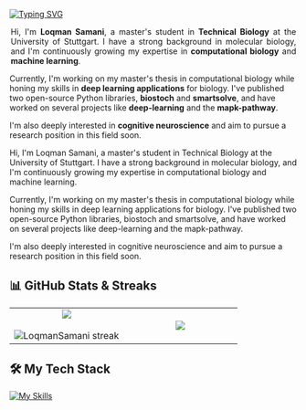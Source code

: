 
<a href="https://git.io/typing-svg"><img src="https://readme-typing-svg.demolab.com?font=Fira+Code&size=35&duration=2000&pause=500&background=000000&center=true&vCenter=true&multiline=true&width=800&height=160&lines=Hello+There!;I'm+Loqman;Welcome+to+my+GitHub+profile" alt="Typing SVG" /></a>


<p align="center" style="text-align: justify; max-width: 500px; margin: auto;">
Hi, I'm <b>Loqman Samani</b>, a master's student in <b>Technical Biology</b> at the University of Stuttgart. I have a strong background in molecular biology, and I'm continuously growing my expertise in <b>computational biology</b> and <b>machine learning</b>.

Currently, I'm working on my master's thesis in computational biology while honing my skills in <b>deep learning applications</b> for biology. I've published two open-source Python libraries, <b>biostoch</b> and <b>smartsolve</b>, and have worked on several projects like <b>deep-learning</b> and the <b>mapk-pathway</b>.

I'm also deeply interested in <b>cognitive neuroscience</b> and aim to pursue a research position in this field soon.
</p>









Hi, I'm Loqman Samani, a master's student in Technical Biology at the University of Stuttgart. I have a strong background in molecular biology, and I'm continuously growing my expertise in computational biology and machine learning.

Currently, I'm working on my master's thesis in computational biology while honing my skills in deep learning applications for biology. I've published two open-source Python libraries, biostoch and smartsolve, and have worked on several projects like deep-learning and the mapk-pathway.

I'm also deeply interested in cognitive neuroscience and aim to pursue a research position in this field soon.



## 📊 GitHub Stats & Streaks

<p align="center">
<table align="center">
<tr border="none">
<td width="50%" align="center">
  <img align="center" src="https://github-readme-stats.vercel.app/api?username=LoqmanSamani&theme=algolia&show_icons=true&count_private=true&bg_color=000000" />
  <br></br>
  <img title="🔥 Get streak stats for your profile at git.io/streak-stats" alt="LoqmanSamani streak" src="https://github-readme-streak-stats.herokuapp.com/?user=LoqmanSamani&theme=dark&hide_border=false&bg_color=000000" /> 
</td>

<td width="50%" align="center">
  <img align="center" src="https://github-readme-stats.anuraghazra1.vercel.app/api/top-langs/?username=LoqmanSamani&theme=algolia&hide_border=false&no-bg=true&no-frame=true&langs_count=10&bg_color=000000"/>
</td>
</tr>
</table>
</p>



## 🛠️ My Tech Stack

[![My Skills](https://skillicons.dev/icons?i=python,r,html,mysql,matlab,tensorflow,pytorch,pycharm,vscode,anaconda,linux,mint,ubuntu,windows,redhat,vim,git,github,md,latex&perline=15)](https://skillicons.dev)




